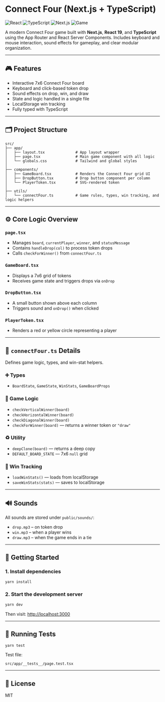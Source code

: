 # Connect Four (Next.js + TypeScript)

![React](https://img.shields.io/badge/framework-React-61DAFB?logo=react)
![TypeScript](https://img.shields.io/badge/language-TypeScript-blue?logo=typescript)
![Next.js](https://img.shields.io/badge/framework-Next.js-black?logo=next.js)
![Game](https://img.shields.io/badge/project-Connect4-green)

A modern Connect Four game built with **Next.js**, **React 19**, and **TypeScript** using the App Router and React Server Components. Includes keyboard and mouse interaction, sound effects for gameplay, and clear modular organization.

---

## 🎮 Features

- Interactive 7x6 Connect Four board
- Keyboard and click-based token drop
- Sound effects on drop, win, and draw
- State and logic handled in a single file
- LocalStorage win tracking
- Fully typed with TypeScript

---

## 🗂 Project Structure

```
src/
├── app/
│   ├── layout.tsx              # App layout wrapper
│   ├── page.tsx                # Main game component with all logic
│   └── globals.css             # Tailwind and global styles
│
├── components/
│   ├── GameBoard.tsx           # Renders the Connect Four grid UI
│   ├── DropButton.tsx          # Drop button component per column
│   └── PlayerToken.tsx         # SVG-rendered token
│
├── utils/
│   └── connectFour.ts          # Game rules, types, win tracking, and logic helpers
```

---

## ⚙️ Core Logic Overview

### `page.tsx`

- Manages `board`, `currentPlayer`, `winner`, and `statusMessage`
- Contains `handleDrop(col)` to process token drops
- Calls `checkForWinner()` from `connectFour.ts`

### `GameBoard.tsx`

- Displays a 7x6 grid of tokens
- Receives game state and triggers drops via `onDrop`

### `DropButton.tsx`

- A small button shown above each column
- Triggers sound and `onDrop()` when clicked

### `PlayerToken.tsx`

- Renders a red or yellow circle representing a player

---

## 🔧 `connectFour.ts` Details

Defines game logic, types, and win-stat helpers.

### ➕ Types

- `BoardState`, `GameState`, `WinStats`, `GameBoardProps`

### 🧩 Game Logic

- `checkVerticalWinner(board)`
- `checkHorizontalWinner(board)`
- `checkDiagonalWinner(board)`
- `checkForWinner(board)` — returns a winner token or `"draw"`

### ♻️ Utility

- `deepClone(board)` — returns a deep copy
- `DEFAULT_BOARD_STATE` — 7x6 `null` grid

### 🧮 Win Tracking

- `loadWinStats()` — loads from localStorage
- `saveWinStats(stats)` — saves to localStorage

---

## 🔊 Sounds

All sounds are stored under `public/sounds/`:

- `drop.mp3` – on token drop
- `win.mp3` – when a player wins
- `draw.mp3` – when the game ends in a tie

---

## 🚀 Getting Started

### 1. Install dependencies

```bash
yarn install
```

### 2. Start the development server

```bash
yarn dev
```

Then visit: [http://localhost:3000](http://localhost:3000)

---

## 🧪 Running Tests

```bash
yarn test
```

Test file:

```
src/app/__tests__/page.test.tsx
```

---

## 📄 License

MIT
